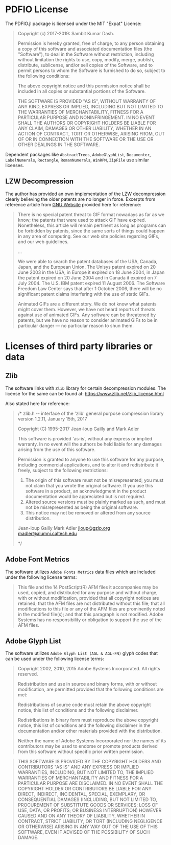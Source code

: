 # PDFIO License 

The PDFIO.jl package is licensed under the MIT "Expat" License:

> Copyright (c) 2017-2019: Sambit Kumar Dash.
> 
> Permission is hereby granted, free of charge, to any person obtaining a copy
> of this software and associated documentation files (the "Software"), to deal
> in the Software without restriction, including without limitation the rights
> to use, copy, modify, merge, publish, distribute, sublicense, and/or sell
> copies of the Software, and to permit persons to whom the Software is
> furnished to do so, subject to the following conditions:
> 
> The above copyright notice and this permission notice shall be included in all
> copies or substantial portions of the Software.
> 
> THE SOFTWARE IS PROVIDED "AS IS", WITHOUT WARRANTY OF ANY KIND, EXPRESS OR
> IMPLIED, INCLUDING BUT NOT LIMITED TO THE WARRANTIES OF MERCHANTABILITY,
> FITNESS FOR A PARTICULAR PURPOSE AND NONINFRINGEMENT. IN NO EVENT SHALL THE
> AUTHORS OR COPYRIGHT HOLDERS BE LIABLE FOR ANY CLAIM, DAMAGES OR OTHER
> LIABILITY, WHETHER IN AN ACTION OF CONTRACT, TORT OR OTHERWISE, ARISING FROM,
> OUT OF OR IN CONNECTION WITH THE SOFTWARE OR THE USE OR OTHER DEALINGS IN THE
> SOFTWARE.
> 

Dependent packages like `AbstractTrees`, `AdobeGlyphList`, `Documenter`, 
`LabelNumerals`, `Rectangle`, `RomanNumerals`, `WinRPM`, `ZipFile` use similar
licenses. 

## LZW Decompression

The author has provided an own implementation of the LZW decompression
clearly believing the older patents are no longer in force. Excerpts from
reference article from [GNU Website](https://www.gnu.org/philosophy/gif.html)
provided here for reference:

> There is no special patent threat to GIF format nowadays as far as we know; 
> the patents that were used to attack GIF have expired. Nonetheless, this 
> article will remain pertinent as long as programs can be forbidden by patents,
> since the same sorts of things could happen in any area of computing. See our 
> web site policies regarding GIFs, and our web guidelines.
>
>
> ...
>
>
> We were able to search the patent databases of the USA, Canada, Japan, and
> the European Union. The Unisys patent expired on 20 June 2003 in the USA, 
> in Europe it expired on 18 June 2004, in Japan the patent expired on 20 June
> 2004 and in Canada it expired on 7 July 2004. The U.S. IBM patent expired 11
> August 2006. The Software Freedom Law Center says that after 1 October 2006,
> there will be no significant patent claims interfering with the use of static
> GIFs.
> 
> Animated GIFs are a different story. We do not know what patents might cover 
> them. However, we have not heard reports of threats against use of animated 
> GIFs. Any software can be threatened by patents, but we have no reason to 
> consider animated GIFs to be in particular danger — no particular reason to 
> shun them.


# Licenses of third party libraries or data

## Zlib

The software links with `Zlib` library for certain decompression modules. The
license for the same can be found at: https://www.zlib.net/zlib_license.html

Also stated here for reference:

>/* zlib.h -- interface of the 'zlib' general purpose compression library
>  version 1.2.11, January 15th, 2017
>
>  Copyright (C) 1995-2017 Jean-loup Gailly and Mark Adler
>
>  This software is provided 'as-is', without any express or implied
>  warranty.  In no event will the authors be held liable for any damages
>  arising from the use of this software.
>
>  Permission is granted to anyone to use this software for any purpose,
>  including commercial applications, and to alter it and redistribute it
>  freely, subject to the following restrictions:
>
>  1. The origin of this software must not be misrepresented; you must not
>     claim that you wrote the original software. If you use this software
>     in a product, an acknowledgment in the product documentation would be
>     appreciated but is not required.
>  2. Altered source versions must be plainly marked as such, and must not be
>     misrepresented as being the original software.
>  3. This notice may not be removed or altered from any source distribution.
>
>  Jean-loup Gailly        Mark Adler
>  jloup@gzip.org          madler@alumni.caltech.edu
>
> */

## Adobe Font Metrics

The software utilizes `Adobe Fonts Metrics` data files which are included under
the following license terms:

> This file and the 14 PostScript(R) AFM files it accompanies may be used, 
> copied, and distributed for any purpose and without charge, with or without 
> modification, provided that all copyright notices are retained; that the AFM 
> files are not distributed without this file; that all modifications to this 
> file or any of the AFM files are prominently noted in the modified file(s); 
> and that this paragraph is not modified. Adobe Systems has no responsibility 
> or obligation to support the use of the AFM files.

## Adobe Glyph List

The software utilizes `Adobe Glyph List (AGL & AGL-FN)` glyph codes that can be
used under the following license terms:

> Copyright 2002, 2010, 2015 Adobe Systems Incorporated.
> All rights reserved.
>
> Redistribution and use in source and binary forms, with or without
> modification, are permitted provided that the following conditions are
> met:
> 
> Redistributions of source code must retain the above copyright notice,
> this list of conditions and the following disclaimer.
>
> Redistributions in binary form must reproduce the above copyright
> notice, this list of conditions and the following disclaimer in the
> documentation and/or other materials provided with the distribution.
> 
> Neither the name of Adobe Systems Incorporated nor the names of its
> contributors may be used to endorse or promote products derived from
> this software without specific prior written permission.

> THIS SOFTWARE IS PROVIDED BY THE COPYRIGHT HOLDERS AND CONTRIBUTORS
> "AS IS" AND ANY EXPRESS OR IMPLIED WARRANTIES, INCLUDING, BUT NOT
> LIMITED TO, THE IMPLIED WARRANTIES OF MERCHANTABILITY AND FITNESS FOR
> A PARTICULAR PURPOSE ARE DISCLAIMED. IN NO EVENT SHALL THE COPYRIGHT
> HOLDER OR CONTRIBUTORS BE LIABLE FOR ANY DIRECT, INDIRECT, INCIDENTAL,
> SPECIAL, EXEMPLARY, OR CONSEQUENTIAL DAMAGES (INCLUDING, BUT NOT
> LIMITED TO, PROCUREMENT OF SUBSTITUTE GOODS OR SERVICES; LOSS OF USE,
> DATA, OR PROFITS; OR BUSINESS INTERRUPTION) HOWEVER CAUSED AND ON ANY
> THEORY OF LIABILITY, WHETHER IN CONTRACT, STRICT LIABILITY, OR TORT
> (INCLUDING NEGLIGENCE OR OTHERWISE) ARISING IN ANY WAY OUT OF THE USE
> OF THIS SOFTWARE, EVEN IF ADVISED OF THE POSSIBILITY OF SUCH DAMAGE.

